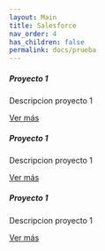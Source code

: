 ```yaml
---
layout: Main
title: Salesforce
nav_order: 4
has_children: false
permalink: docs/prueba
---
```



<div class="colo-sm-12 col-md-3 col-lg-3" style="margin-bottom: 20px;">
	<div class="card" style="width: 18rem; margin-bottom: 20px;">
		<div class="card-body">
			<h5 class="card-title">Proyecto 1</h5>
			<p class="card-text">Descripcion proyecto 1</p>
			<a href="/docs/prueba3" class="btn btn-primary">Ver más</a>
		</div>
	</div>
</div>

<div class="colo-sm-12 col-md-3 col-lg-3" style="margin-bottom: 20px;">
	<div class="card" style="width: 18rem; margin-bottom: 20px;">
		<div class="card-body">
			<h5 class="card-title">Proyecto 1</h5>
			<p class="card-text">Descripcion proyecto 1</p>
			<a href="/docs/prueba3" class="btn btn-primary">Ver más</a>
		</div>
	</div>
</div>

<div class="colo-sm-12 col-md-3 col-lg-3" style="margin-bottom: 20px;">
	<div class="card" style="width: 18rem; margin-bottom: 20px;">
		<div class="card-body">
			<h5 class="card-title">Proyecto 1</h5>
			<p class="card-text">Descripcion proyecto 1</p>
			<a href="/docs/prueba3" class="btn btn-primary">Ver más</a>
		</div>
	</div>
</div>

